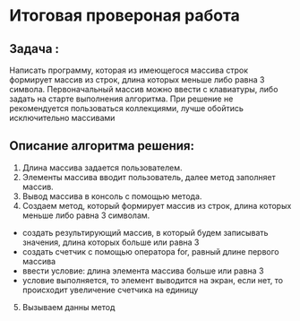 # Итоговая провероная работа

## **Задача** : 
Написать программу, которая из имеющегося массива строк формирует массив из строк, длина которых меньше либо равна 3 символа. Первоначальный массив можно ввести с клавиатуры, либо задать на старте выполнения алгоритма. При решение не рекомендуется пользоваться коллекциями, лучше обойтись исключительно массивами
## **Описание алгоритма решения:**
1. Длина массива задается пользователем.
2. Элементы массива вводит пользователь, далее метод заполняет массив.
3. Вывод массива в консоль с помощью метода.
4. Создаем метод, который формирует массив из строк, длина которых меньше либо равна 3 символам.
* создать результирующий массив, в который будем записывать значения, длина которых больше или равна 3
* создать счетчик с помощью оператора for, равный длине первого массива
* ввести условие: длина элемента массива больше или равна 3
* условие выполняется, то элемент выводится на экран, если нет, то происходит увеличение счетчика на единицу
5. Вызываем данны метод